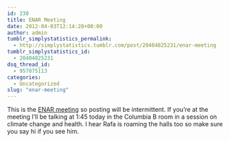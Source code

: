 ```yaml
---
id: 230
title: ENAR Meeting
date: 2012-04-03T12:14:28+00:00
author: admin
tumblr_simplystatistics_permalink:
  - http://simplystatistics.tumblr.com/post/20404825231/enar-meeting
tumblr_simplystatistics_id:
  - 20404825231
dsq_thread_id:
  - 957875113
categories:
  - Uncategorized
slug: "enar-meeting"
---
```

This is the <a href="http://enar.org/meetings.cfm" target="_blank">ENAR meeting</a> so posting will be intermittent. If you&#8217;re at the meeting I&#8217;ll be talking at 1:45 today in the Columbia B room in a session on climate change and health. I hear Rafa is roaming the halls too so make sure you say hi if you see him.
